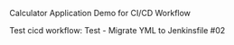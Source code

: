 Calculator Application Demo for CI/CD Workflow

Test cicd workflow:
Test - Migrate YML to Jenkinsfile #02